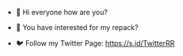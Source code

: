 - 👋 Hi everyone how are you?

- 👀 You have interested for my repack?

- 🐦 Follow my Twitter Page: https://s.id/TwitterRR

<!---
RaptorRepack/RaptorRepack is a ✨ special ✨ repository because its `README.md` (this file) appears on your GitHub profile.
You can click the Preview link to take a look at your changes.
--->
